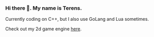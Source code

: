 ### Hi there 👋. My name is Terens.

Currently coding on C++, but I also use GoLang and Lua sometimes.

Check out my 2d game engine [here](https://github.com/TerensTare/tnt).
